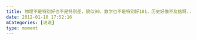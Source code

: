 ```yaml
---
title: 物理不是特别好也不是特别差，貌似90，数学也不是特别好101，历史好像不及格啊.....
date: 2012-01-10 17:52:16
mCategories: [说说]
type: moment
---
```


